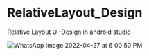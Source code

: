 # RelativeLayout_Design
Relative Layout UI-Design in android studio



![WhatsApp Image 2022-04-27 at 6 00 50 PM](https://user-images.githubusercontent.com/101108540/165518618-630f6f1b-ea9f-4019-9f57-3c889d8ce54c.jpeg)
